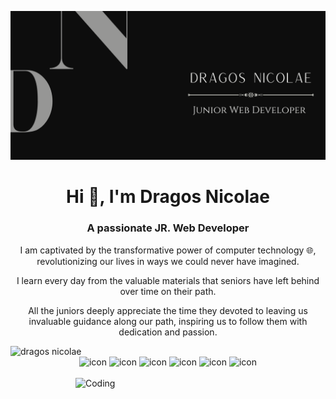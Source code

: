 ![logo](hero-hub.png)

<h1 align="center">Hi 🤝, I'm Dragos Nicolae</h1>
<h3 align="center">A passionate JR. Web Developer</h3>
<p align="center">I am captivated by the transformative power of computer technology 🌐, revolutionizing our lives in ways we could never have imagined.</p>
<p align="center">I learn every day from the valuable materials that seniors have left behind over time on their path.</p>
<p align="center">All the juniors deeply appreciate the time they devoted to leaving us invaluable guidance along our path, inspiring us to follow them with dedication and passion.</p>
<img src="https://komarev.com/ghpvc/?username=barocoCode&label=Profile%20views&color=0e75b6&style=flat" alt="dragos nicolae" /> 
<div align="center">
 <img src="https://techstack-generator.vercel.app/js-icon.svg" alt="icon" width="44" height="44" />
 <img src="https://techstack-generator.vercel.app/ts-icon.svg" alt="icon" width="44" height="44" />
 <img src="https://techstack-generator.vercel.app/react-icon.svg" alt="icon" width="44" height="44" />
 <img src="https://techstack-generator.vercel.app/restapi-icon.svg" alt="icon" width="44" height="44" />
 <img src="https://techstack-generator.vercel.app/docker-icon.svg" alt="icon" width="44" height="44" />
 <img src="https://techstack-generator.vercel.app/prettier-icon.svg" alt="icon" width="50" height="50" />
</div>

<br>

<img align="right" alt="Coding" width="400" src="[https://user-images.githubusercontent.com/74038190/229223263-cf2e4b07-2615-4f87-9c38-e37600f8381a.gif](https://user-images.githubusercontent.com/74038190/212749695-a6817c5a-a794-462b-afca-1b5ce7dd5e63.gif)">
<br><br>

